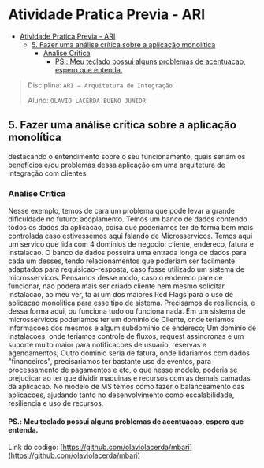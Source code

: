 # Atividade Pratica Previa - ARI

- [Atividade Pratica Previa - ARI](#atividade-pratica-previa---ari)
  - [5. Fazer uma análise crítica sobre a aplicação monolítica](#5-fazer-uma-análise-crítica-sobre-a-aplicação-monolítica)
    - [Analise Critica](#analise-critica)
      - [PS.: Meu teclado possui alguns problemas de acentuacao, espero que entenda.](#ps-meu-teclado-possui-alguns-problemas-de-acentuacao-espero-que-entenda)

> Disciplina: `ARI – Arquitetura de Integração`
>
> Aluno: `OLAVIO LACERDA BUENO JUNIOR`
>

## 5. Fazer uma análise crítica sobre a aplicação monolítica

destacando o entendimento sobre o seu funcionamento,
quais seriam os benefícios e/ou problemas dessa aplicação
em uma arquitetura de integração com clientes.

### Analise Critica

Nesse exemplo, temos de cara um problema que pode levar a grande dificuldade no futuro: acoplamento. Temos um banco de dados contendo todos os dados da aplicacao, coisa que poderiamos ter de forma bem mais controlada caso estivessemos aqui falando de Microsservicos. Temos aqui um servico que lida com 4 dominios de negocio: cliente, endereco, fatura e instalacao. O banco de dados possuira uma entrada longa de dados para cada um desses, tendo relacionamentos que poderiam ser facilmente adaptados para requisicao-resposta, caso fosse utilizado um sistema de microsservicos. Pensamos desse modo, caso o endereco pare de funcionar, nao podera mais ser criado cliente nem mesmo solicitar instalacao, ao meu ver, ta ai um dos maiores Red Flags para o uso de aplicacao monolitica para esse tipo de sistema. Precisamos de resiliencia, e dessa forma aqui, ou funciona tudo ou funciona nada. Em um sistema de microsservicos poderiamos ter um dominio de Cliente, onde teriamos informacoes dos mesmos e algum subdominio de endereco; Um dominio de instalacoes, onde teriamos controle de fluxos, request assincronas e um suporte muito maior para notificacoes de usuario, reservas e agendamentos; Outro dominio seria de fatura, onde lidariamos com dados "financeiros", precisariamos ter bastante uso de eventos, para processamento de pagamentos e etc, o que nesse modelo, poderia se prejudicar ao ter que dividir maquinas e recursos com as demais camadas da aplicacao. No modelo de MS temos como fazer o balanceamento das aplicacoes, ajudando tanto no desenvolvimento como escalabilidade, resiliencia e uso de recursos. 

#### PS.: Meu teclado possui alguns problemas de acentuacao, espero que entenda.

Link do codigo: [https://github.com/olaviolacerda/mbari](https://github.com/olaviolacerda/mbari)